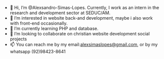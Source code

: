 - 👋 Hi, I’m @Alexsandro-Simas-Lopes. Currently, I work as an intern in the research and development sector at SEDUC/AM.
- 👀 I’m interested in website back-and development, maybe i also work with front-end occasionally.
- 🌱 I’m currently learning PHP and database.
- 💞️ I’m looking to collaborate on christian website development social projects
- 📫 You can reach me by my email:alexsimaslopes@gmail.com, or by my whatsapp (92)98423-8641

<!---
Alexsandro-Simas-Lopes/Alexsandro-Simas-Lopes is a ✨ special ✨ repository because its `README.md` (this file) appears on your GitHub profile.
You can click the Preview link to take a look at your changes.
--->
